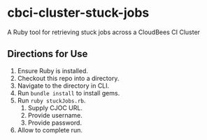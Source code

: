# cbci-cluster-stuck-jobs
A Ruby tool for retrieving stuck jobs across a CloudBees CI Cluster

## Directions for Use
1. Ensure Ruby is installed.
2. Checkout this repo into a directory.
3. Navigate to the directory in CLI.
4. Run `bundle install` to install gems.
5. Run `ruby stuckJobs.rb`.
   1. Supply CJOC URL.
   2. Provide username.
   3. Provide password.
6. Allow to complete run.
